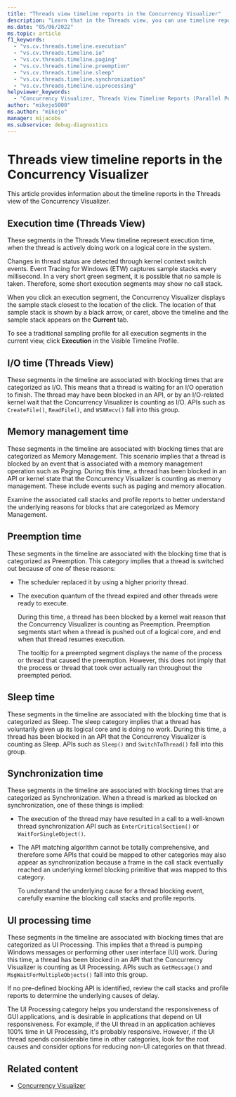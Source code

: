```yaml
---
title: "Threads view timeline reports in the Concurrency Visualizer"
description: "Learn that in the Threads view, you can use timeline reports to identify which threads are executing code during an execution segment."
ms.date: "05/06/2022"
ms.topic: article
f1_keywords:
  - "vs.cv.threads.timeline.execution"
  - "vs.cv.threads.timeline.io"
  - "vs.cv.threads.timeline.paging"
  - "vs.cv.threads.timeline.preemption"
  - "vs.cv.threads.timeline.sleep"
  - "vs.cv.threads.timeline.synchronization"
  - "vs.cv.threads.timeline.uiprocessing"
helpviewer_keywords:
  - "Concurrency Visualizer, Threads View Timeline Reports (Parallel Performance)"
author: "mikejo5000"
ms.author: "mikejo"
manager: mijacobs
ms.subservice: debug-diagnostics
---
```

# Threads view timeline reports in the Concurrency Visualizer

 This article provides information about the timeline reports in the Threads view of the Concurrency Visualizer.

## Execution time (Threads View)

These segments in the Threads View timeline represent execution time, when the thread is actively doing work on a logical core in the system.

 Changes in thread status are detected through kernel context switch events. Event Tracing for Windows (ETW) captures sample stacks every millisecond. In a very short green segment, it is possible that no sample is taken. Therefore, some short execution segments may show no call stack.

 When you click an execution segment, the Concurrency Visualizer displays the sample stack closest to the location of the click. The location of that sample stack is shown by a black arrow, or caret, above the timeline and the sample stack appears on the **Current** tab.

 To see a traditional sampling profile for all execution segments in the current view, click **Execution** in the Visible Timeline Profile.

## I/O time (Threads View)

These segments in the timeline are associated with blocking times that are categorized as I/O. This means that a thread is waiting for an I/O operation to finish. The thread may have been blocked in an API, or by an I/O-related kernel wait that the Concurrency Visualizer is counting as I/O. APIs such as `CreateFile()`, `ReadFile()`, and `WSARecv()` fall into this group.

## Memory management time

These segments in the timeline are associated with blocking times that are categorized as Memory Management. This scenario implies that a thread is blocked by an event that is associated with a memory management operation such as Paging. During this time, a thread has been blocked in an API or kernel state that the Concurrency Visualizer is counting as memory management. These include events such as paging and memory allocation.

 Examine the associated call stacks and profile reports to better understand the underlying reasons for blocks that are categorized as Memory Management.

## Preemption time

These segments in the timeline are associated with the blocking time that is categorized as Preemption. This category implies that a thread is switched out because of one of these reasons:

- The scheduler replaced it by using a higher priority thread.

- The execution quantum of the thread expired and other threads were ready to execute.

  During this time, a thread has been blocked by a kernel wait reason that the Concurrency Visualizer is counting as Preemption. Preemption segments start when a thread is pushed out of a logical core, and end when that thread resumes execution.

  The tooltip for a preempted segment displays the name of the process or thread that caused the preemption. However, this does not imply that the process or thread that took over actually ran throughout the preempted period.

## Sleep time

These segments in the timeline are associated with the blocking time that is categorized as Sleep. The sleep category implies that a thread has voluntarily given up its logical core and is doing no work. During this time, a thread has been blocked in an API that the Concurrency Visualizer is counting as Sleep. APIs such as `Sleep()` and `SwitchToThread()` fall into this group.

## Synchronization time

These segments in the timeline are associated with blocking times that are categorized as Synchronization. When a thread is marked as blocked on synchronization, one of these things is implied:

- The execution of the thread may have resulted in a call to a well-known thread synchronization API such as `EnterCriticalSection()` or `WaitForSingleObject()`.

- The API matching algorithm cannot be totally comprehensive, and therefore some APIs that could be mapped to other categories may also appear as synchronization because a frame in the call stack eventually reached an underlying kernel blocking primitive that was mapped to this category.

  To understand the underlying cause for a thread blocking event, carefully examine the blocking call stacks and profile reports.

## UI processing time

These segments in the timeline are associated with blocking times that are categorized as UI Processing. This implies that a thread is pumping Windows messages or performing other user interface (UI) work. During this time, a thread has been blocked in an API that the Concurrency Visualizer is counting as UI Processing. APIs such as `GetMessage()` and `MsgWaitForMultipleObjects()` fall into this group.

 If no pre-defined blocking API is identified, review the call stacks and profile reports to determine the underlying causes of delay.

 The UI Processing category helps you understand the responsiveness of GUI applications, and is desirable in applications that depend on UI responsiveness. For example, if the UI thread in an application achieves 100% time in UI Processing, it's probably responsive. However, if the UI thread spends considerable time in other categories, look for the root causes and consider options for reducing non-UI categories on that thread.

## Related content

- [Concurrency Visualizer](../profiling/concurrency-visualizer.md)

